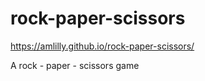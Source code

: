# rock-paper-scissors

https://amlilly.github.io/rock-paper-scissors/

A rock - paper - scissors game